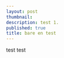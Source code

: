 ```yaml
---
layout: post
thumbnail: 
description: test 1.
published: true
title: bare en test
---
```


test test 
